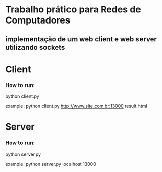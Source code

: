 # Trabalho prático para Redes de Computadores
## implementação de um web client e web server utilizando sockets

# Client

### How to run:
python client.py <url> <file>

example:
python client.py http://www.site.com.br:13000 result.html


# Server

### How to run:
python server.py <host> <port>

example:
python server.py localhost 13000
